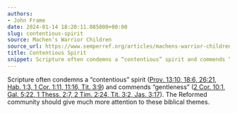 ```yaml
---
authors:
- John Frame
date: 2024-01-14 18:20:11.085000+00:00
slug: contentious-spirit
source: Machen’s Warrior Children
source_url: https://www.semperref.org/articles/machens-warrior-children-dczkz
title: Contentious Spirit
snippet: Scripture often condemns a “contentious” spirit and commends “gentleness.” The Reformed community should give much more attention to these biblical themes.
---
```


Scripture often condemns a “contentious” spirit ([Prov. 13:10, 18:6, 26:21, Hab. 1:3, 1 Cor. 1:11, 11:16, Tit. 3:9](https://www.biblegateway.com/passage/?search=Prov.+13%3A10%2C+18%3A6%2C+26%3A21%2C+Hab.+1%3A3%2C+1+Cor.+1%3A11%2C+11%3A16%2C+Tit.+3%3A9&version=NIV)) and commends “gentleness” ([2 Cor. 10:1, Gal. 5:22, 1 Thess. 2:7, 2 Tim. 2:24, Tit. 3:2, Jas. 3:17](https://www.biblegateway.com/passage/?search=2+Cor.+10%3A1%2C+Gal.+5%3A22%2C+1+Thess.+2%3A7%2C+2+Tim.+2%3A24%2C+Tit.+3%3A2%2C+Jas.+3%3A17&version=NIV)). The Reformed community should give much more attention to these biblical themes.